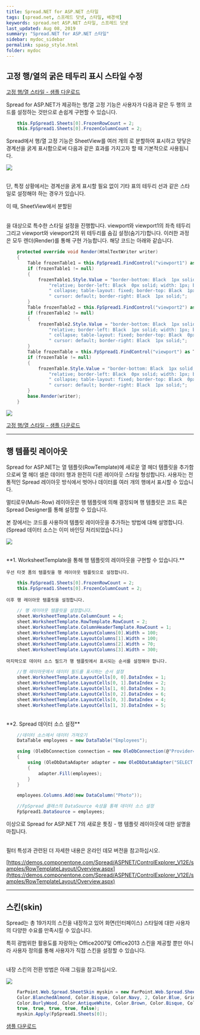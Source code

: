 ```yaml
---
title: Spread.NET for ASP.NET 스타일
tags: [spread.net, 스프레드 닷넷, 스타일, 배경색]
keywords: spread.net ASP.NET 스타일, 스프레드 닷넷
last_updated: Aug 08, 2019
summary: "Spread.NET for ASP.NET 스타일"
sidebar: mydoc_sidebar
permalink: spasp_style.html
folder: mydoc
---
```


## 고정 행/열의 굵은 테두리 표시 스타일 수정

[고정 행/열 스타일 - 샘플 다운로드](https://www.grapecity.co.kr/files/SpreadNET/Samples/5363_Frozen.zip)

Spread for ASP.NET가 제공하는 행/열 고정 기능은 사용자가 다음과 같은 두 행의 코드를 설정하는 것만으로 손쉽게 구현할 수 있습니다.

```csharp
    this.FpSpread1.Sheets[0].FrozenRowCount = 2;
    this.FpSpread1.Sheets[0].FrozenColumnCount = 2;
```

Spread에서 행/열 고정 기능은 SheetView를 여러 개의 <Table>로 분할하여 표시하고 맞닿은 경계선을 굵게 표시함으로써 다음과 같은 효과를 가지고자 할 때 기본적으로 사용됩니다.

![](https://www.grapecity.co.kr/images/training/spread/tc2-1-1.png)

<br />
단, 특정 상황에서는 경계선을 굵게 표시할 필요 없이 기타 표의 테두리 선과 같은 스타일로 설정해야 하는 경우가 있습니다.

이 때, SheetView에서 분할된 <Table>을 대상으로 특수한 스타일 설정을 진행합니다.
viewport와 viewport1의 좌측 테두리 그리고 viewport와 viewport2의 위 테두리를 숨김 설정(숨기기)합니다.
이러한 과정은 모두 렌더(Render)를 통해 구현 가능합니다. 해당 코드는 아래와 같습니다.

```csharp
    protected override void Render(HtmlTextWriter writer)
    {
        Table frozenTable1 = this.FpSpread1.FindControl("viewport1") as Table;
        if (frozenTable1 != null)
        {
            frozenTable1.Style.Value = "border-bottom: Black  1px solid; position: " +
                "relative; border-left: Black  0px solid; width: 1px; border-collapse:" +
                " collapse; table-layout: fixed; border-top: Black  1px solid; top: 0px;" +
                " cursor: default; border-right: Black  1px solid;";
        }
        Table frozenTable2 = this.FpSpread1.FindControl("viewport2") as Table;
        if (frozenTable2 != null)
        {
            frozenTable2.Style.Value = "border-bottom: Black  1px solid; position: " +
                "relative; border-left: Black  1px solid; width: 1px; border-collapse:" +
                " collapse; table-layout: fixed; border-top: Black  0px solid; top: 0px;" +
                " cursor: default; border-right: Black  1px solid;";
        }
        Table frozenTable = this.FpSpread1.FindControl("viewport") as Table;
        if (frozenTable != null)
        {
            frozenTable.Style.Value = "border-bottom: Black  1px solid; position: " +
                "relative; border-left: Black  0px solid; width: 1px; border-collapse:" +
                " collapse; table-layout: fixed; border-top: Black  0px solid; top: 0px;" +
                " cursor: default; border-right: Black  1px solid;";
        }
        base.Render(writer);
    }
```

![](https://www.grapecity.co.kr/images/training/spread/tc2-1-2.png)

[고정 행/열 스타일 - 샘플 다운로드](https://www.grapecity.co.kr/files/SpreadNET/Samples/5363_Frozen.zip)

---

## 행 템플릿 레이아웃

Spread for ASP.NET는 열 템플릿(RowTemplate)에 새로운 열 헤더 템플릿을 추가함으로써 열 헤더 셀은 데이터 행과 완전히 다른 레이아웃 스타일 형성합니다.
사용자는 전통적인 Spread 레이아웃 방식에서 벗어나 데이터를 여러 개의 행에서 표시할 수 있습니다.

멀티로우(Multi-Row) 레이아웃은 행 템플릿에 의해 결정되며 행 템플릿은 코드 혹은 Spread Designer를 통해 설정할 수 있습니다.

본 장에서는 코드를 사용하여 템플릿 레이아웃을 추가하는 방법에 대해 설명합니다.
(Spread 데이터 소스는 이미 바인딩 처리되었습니다.)

![](https://www.grapecity.co.kr/images/training/spread/tc2-2-1.png)

<br />
**1.  WorksheetTemplate을 통해 행 템플릿의 레이아웃을 구현할 수 있습니다.**
 
    우선 타겟 폼의 템플릿을 행 레이아웃 템플릿으로 설정합니다.

```csharp
    this.FpSpread1.Sheets[0].FrozenRowCount = 2;
    this.FpSpread1.Sheets[0].FrozenColumnCount = 2;
```

    이후 행 레이아웃 템플릿을 설정합니다.

```csharp
    // 행 레이아웃 템플릿을 설정합니다.
    sheet.WorksheetTemplate.ColumnCount = 4;
    sheet.WorksheetTemplate.RowTemplate.RowCount = 2;
    sheet.WorksheetTemplate.ColumnHeaderTemplate.RowCount = 1;
    sheet.WorksheetTemplate.LayoutColumns[0].Width = 100;
    sheet.WorksheetTemplate.LayoutColumns[1].Width = 100;
    sheet.WorksheetTemplate.LayoutColumns[2].Width = 70;
    sheet.WorksheetTemplate.LayoutColumns[3].Width = 300;
```

    마지막으로 데이터 소스 필드가 행 템플릿에서 표시되는 순서를 설정해야 합니다.

```csharp
    //행 레이아웃에서 데이터 필드를 표시하는 순서 설정
    sheet.WorksheetTemplate.LayoutCells[0, 0].DataIndex = 1;
    sheet.WorksheetTemplate.LayoutCells[0, 1].DataIndex = 2;
    sheet.WorksheetTemplate.LayoutCells[1, 0].DataIndex = 3;
    sheet.WorksheetTemplate.LayoutCells[0, 2].DataIndex = 6;
    sheet.WorksheetTemplate.LayoutCells[0, 3].DataIndex = 4;
    sheet.WorksheetTemplate.LayoutCells[1, 3].DataIndex = 5;
```

<br />
**2.  Spread 데이터 소스 설정**

```csharp
    //데이터 소스에서 데이터 가져오기
    DataTable employees = new DataTable("Employees");

    using (OleDbConnection connection = new OleDbConnection(@"Provider=Microsoft.Jet.OLEDB.4.0;Data Source=|DataDirectory|\Northwind.mdb;Persist Security Info=True"))
    {
        using (OleDbDataAdapter adapter = new OleDbDataAdapter("SELECT EmployeeID, FirstName, LastName, Title, Address, HomePhone FROM Employees", connection))
        {
            adapter.Fill(employees);
        }
    }

    employees.Columns.Add(new DataColumn("Photo"));

    //FpSpread 클래스의 DataSource 속성을 통해 데이터 소스 설정
    FpSpread1.DataSource = employees;
```

이상으로 Spread for ASP.NET 7의 새로운 틋징 - 행 템플릿 레이아웃에 대한 설명을 마칩니다.

<br />
필터 특성과 관련된 더 자세한 내용은 온라인 데모 버전을 참고하십시오.

[https://demos.componentone.com/Spread/ASPNET/ControlExplorer_V12E/samples/RowTemplateLayout/Overview.aspx](https://demos.componentone.com/Spread/ASPNET/ControlExplorer_V12E/samples/RowTemplateLayout/Overview.aspx)

---

## 스킨(skin)

Spread는 총 19가지의 스킨을 내장하고 있어 화면(인터페이스) 스타일에 대한 사용자의 다양한 수요를 만족시킬 수 있습니다.

특히 광범위한 활용도를 자랑하는 Office2007및 Office2013 스킨을 제공할 뿐만 아니라 사용자 정의를 통해 사용자가 직접 스킨을 설정할 수 있습니다.

<br />
내장 스킨의 전환 방법은 아래 그림을 참고하십시오.

![](https://www.grapecity.co.kr/images/training/spread/tc2-3-1.gif)

```csharp
    FarPoint.Web.Spread.SheetSkin myskin = new FarPoint.Web.Spread.SheetSkin("MySkin",
    Color.BlanchedAlmond, Color.Bisque, Color.Navy, 2, Color.Blue, GridLines.Both, Color.Beige,
    Color.BurlyWood, Color.AntiqueWhite, Color.Brown, Color.Bisque, Color.Bisque,
    true, true, true, true, false);
    myskin.Apply(FpSpread1.Sheets[0]);
```

[샘플 다운로드](https://www.grapecity.co.kr/files/SpreadNET/Samples/Spread_ASP_Skin.zip)

